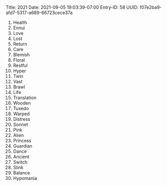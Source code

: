 Title: 2021
Date: 2021-09-05 19:03:39-07:00
Entry-ID: 58
UUID: f07e2ba9-afd7-5317-a689-66723cece37a

1. Health
2. Ennui
3. Love
4. Lost
5. Return
6. Care
7. Blemish
8. Floral
9. Restful
10. Hyper
11. Twin
12. Vast
13. Brawl
14. Life
15. Translation
16. Wooden
17. Tuxedo
18. Warped
19. Distress
20. Sonnet
21. Pink
22. Alien
23. Princess
24. Guardian
25. Dance
26. Ancient
27. Switch
28. Slink
29. Balance
30. Hypomania
